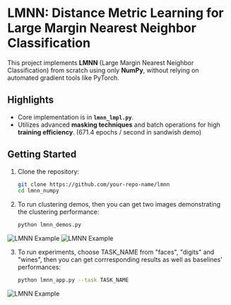 # LMNN: Distance Metric Learning for Large Margin Nearest Neighbor Classification

This project implements **LMNN** (Large Margin Nearest Neighbor Classification) from scratch using only **NumPy**, without relying on automated gradient tools like PyTorch.

## Highlights
- Core implementation is in **`lmnn_lmpl.py`**.
- Utilizes advanced **masking techniques** and batch operations for high **training efficiency**. (671.4 epochs / second in sandwish demo)

## Getting Started

1. Clone the repository:
   ```bash
   git clone https://github.com/your-repo-name/lmnn
   cd lmnn_numpy

2. To run clustering demos, then you can get two images demonstrating the clustering performance:
   ```bash
   python lmnn_demos.py
![LMNN Example](imgs/demo_0.png "Visualization of LMNN")
![LMNN Example](imgs/demo_1.png "Visualization of LMNN")
   
3. To run experiments, choose TASK_NAME from "faces", "digits" and "wines", then you can get corrresponding results as well as baselines' performances:
   ```bash
   python lmnn_app.py --task TASK_NAME
![LMNN Example](imgs/result.png "Results of LMNN")
